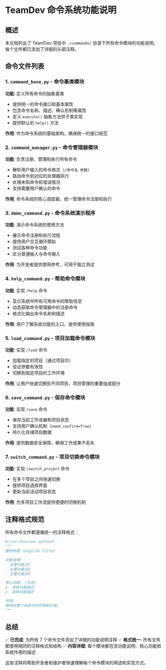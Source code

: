 # TeamDev 命令系统功能说明

## 概述
本文档列出了 TeamDev 项目中 `./commands/` 目录下所有命令模块的功能说明。每个文件都已添加了详细的头部注释。

## 命令文件列表

### 1. `command_base.py` - 命令基类模块
**功能**: 定义所有命令的抽象基类
- 提供统一的命令接口和基本属性
- 包含命令名称、描述、确认机制等属性
- 定义 `execute()` 抽象方法供子类实现
- 提供默认的 `help()` 方法

**作用**: 作为命令系统的基础架构，确保统一的接口规范

### 2. `command_manager.py` - 命令管理器模块
**功能**: 负责注册、管理和执行所有命令
- 解析用户输入的命令格式（`/命令名 参数`）
- 路由命令到对应的处理器执行
- 处理未知命令和错误情况
- 支持需要用户确认的命令

**作用**: 命令系统的核心调度器，统一管理命令注册和执行

### 3. `demo_command.py` - 命令系统演示程序
**功能**: 演示命令系统的使用方法
- 展示命令注册和执行流程
- 提供用户交互循环模拟
- 测试各种命令功能
- 区分普通输入与命令输入

**作用**: 为开发者提供使用参考，可用于独立测试

### 4. `help_command.py` - 帮助命令模块
**功能**: 实现 `/help` 命令
- 显示系统中所有可用命令的帮助信息
- 动态获取命令管理器中的注册命令
- 格式化输出命令名称和描述

**作用**: 用户了解系统功能的入口，提供使用指南

### 5. `load_command.py` - 项目加载命令模块
**功能**: 实现 `/load` 命令
- 加载指定的项目（通过项目ID）
- 验证参数有效性
- 切换到指定项目的工作环境

**作用**: 让用户快速切换到不同项目，项目管理的重要组成部分

### 6. `save_command.py` - 保存命令模块
**功能**: 实现 `/save` 命令
- 保存当前工作进展和项目状态
- 支持用户确认机制（`need_confirm=True`）
- 持久化存储项目数据

**作用**: 提供数据安全保障，确保工作成果不丢失

### 7. `switch_command.py` - 项目切换命令模块
**功能**: 实现 `/switch_project` 命令
- 在多个项目之间快速切换
- 提供项目选择界面
- 更新当前活动项目状态

**作用**: 为多项目工作流提供便捷的切换机制

## 注释格式规范

所有命令文件都遵循统一的注释格式：

```python
#!/usr/bin/env python3
"""
模块标题 (English Title)

功能说明:
- 主要功能点1
- 主要功能点2
- 主要功能点3

核心功能: (可选)
1. 具体功能描述
2. 具体功能描述

作用:
模块在整个系统中的作用和价值。
"""
```

## 总结

✅ **已完成**: 为所有 7 个命令文件添加了详细的功能说明注释
✅ **格式统一**: 所有文件都使用相同的注释格式和结构
✅ **内容详细**: 每个模块都包含功能说明、核心功能和系统作用的描述

这些注释将帮助开发者和维护者快速理解每个命令模块的用途和实现方式。